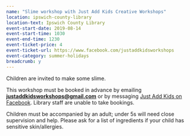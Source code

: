 ```yaml
---
name: "Slime workshop with Just Add Kids Creative Workshops"
location: ipswich-county-library
location-text: Ipswich County Library
event-start-date: 2019-08-14
event-start-time: 1030
event-end-time: 1230
event-ticket-price: 4
event-ticket-url: https://www.facebook.com/justaddkidsworkshops
event-category: summer-holidays
breadcrumb: y
---
```


Children are invited to make some slime.

This workshop must be booked in advance by emailing **justaddkidsworkshops@gmail.com** or by messaging [Just Add Kids on Facebook](https://www.facebook.com/justaddkidsworkshops). Library staff are unable to take bookings.

Children must be accompanied by an adult; under 5s will need close supervision and help. Please ask for a list of ingredients if your child has sensitive skin/allergies.
